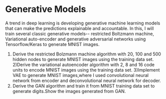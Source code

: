 # Generative Models

A trend in deep learning is developing generative machine learning models that can make the predictions explainable and accountable. In this, I will train several classic generative models-- restricted Boltzmann machine, Variational auto-encoder and generative adversarial networks using Tensorflow/Keras to generate MNIST images.

   1) Derive the restricted Bolzmann machine algorithm with 20, 100 and 500 hidden nodes to generate MNIST images using the training data set.
   2)Derive the variational autoencoder algorithm with 2, 8 and 16 code units to encode MNIST images using the training data set.
   3)Implement VAE to generate MNIST images,where I used convolutional neural network from encoder and deconvolutional neural network for decoder.
   4) Derive the GAN algorithm and train it from MNIST training data set to generate digits.Show the images generated from GAN.
